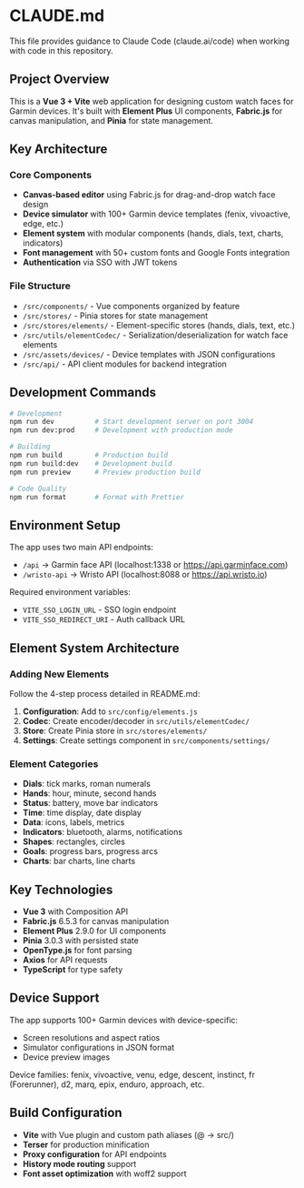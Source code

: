 # CLAUDE.md

This file provides guidance to Claude Code (claude.ai/code) when working with code in this repository.

## Project Overview

This is a **Vue 3 + Vite** web application for designing custom watch faces for Garmin devices. It's built with **Element Plus** UI components, **Fabric.js** for canvas manipulation, and **Pinia** for state management.

## Key Architecture

### Core Components
- **Canvas-based editor** using Fabric.js for drag-and-drop watch face design
- **Device simulator** with 100+ Garmin device templates (fenix, vivoactive, edge, etc.)
- **Element system** with modular components (hands, dials, text, charts, indicators)
- **Font management** with 50+ custom fonts and Google Fonts integration
- **Authentication** via SSO with JWT tokens

### File Structure
- `/src/components/` - Vue components organized by feature
- `/src/stores/` - Pinia stores for state management
- `/src/stores/elements/` - Element-specific stores (hands, dials, text, etc.)
- `/src/utils/elementCodec/` - Serialization/deserialization for watch face elements
- `/src/assets/devices/` - Device templates with JSON configurations
- `/src/api/` - API client modules for backend integration

## Development Commands

```bash
# Development
npm run dev          # Start development server on port 3004
npm run dev:prod     # Development with production mode

# Building
npm run build        # Production build
npm run build:dev    # Development build
npm run preview      # Preview production build

# Code Quality
npm run format       # Format with Prettier
```

## Environment Setup

The app uses two main API endpoints:
- `/api` → Garmin face API (localhost:1338 or https://api.garminface.com)
- `/wristo-api` → Wristo API (localhost:8088 or https://api.wristo.io)

Required environment variables:
- `VITE_SSO_LOGIN_URL` - SSO login endpoint
- `VITE_SSO_REDIRECT_URI` - Auth callback URL

## Element System Architecture

### Adding New Elements
Follow the 4-step process detailed in README.md:

1. **Configuration**: Add to `src/config/elements.js`
2. **Codec**: Create encoder/decoder in `src/utils/elementCodec/`
3. **Store**: Create Pinia store in `src/stores/elements/`
4. **Settings**: Create settings component in `src/components/settings/`

### Element Categories
- **Dials**: tick marks, roman numerals
- **Hands**: hour, minute, second hands
- **Status**: battery, move bar indicators
- **Time**: time display, date display
- **Data**: icons, labels, metrics
- **Indicators**: bluetooth, alarms, notifications
- **Shapes**: rectangles, circles
- **Goals**: progress bars, progress arcs
- **Charts**: bar charts, line charts

## Key Technologies

- **Vue 3** with Composition API
- **Fabric.js** 6.5.3 for canvas manipulation
- **Element Plus** 2.9.0 for UI components
- **Pinia** 3.0.3 with persisted state
- **OpenType.js** for font parsing
- **Axios** for API requests
- **TypeScript** for type safety

## Device Support

The app supports 100+ Garmin devices with device-specific:
- Screen resolutions and aspect ratios
- Simulator configurations in JSON format
- Device preview images

Device families: fenix, vivoactive, venu, edge, descent, instinct, fr (Forerunner), d2, marq, epix, enduro, approach, etc.

## Build Configuration

- **Vite** with Vue plugin and custom path aliases (@ → src/)
- **Terser** for production minification
- **Proxy configuration** for API endpoints
- **History mode routing** support
- **Font asset optimization** with woff2 support